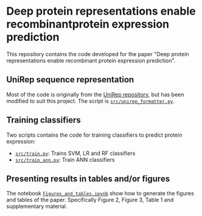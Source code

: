 # Deep protein representations enable recombinantprotein expression prediction
This repository contains the code developed for the paper "Deep protein representations enable recombinant protein expression prediction".

## UniRep sequence representation
Most of the code is originally from the [UniRep repository](https://github.com/churchlab/UniRep/), but has been modified to suit this project. The script is [`src/unirep_formatter.py`](src/unirep_formatter.py).

## Training classifiers
Two scripts contains the code for training classifiers to predict protein expression:
* [`src/train.py`](src/train.py): Trains SVM, LR and RF classifiers
* [`src/train_ann.py`](src/train_ann.py): Train ANN classifiers

## Presenting results in tables and/or figures
The notebook [`Figures_and_tables.ipynb`](notebooks/Figures_and_tables.ipynb) show how to generate the figures and tables of the paper. Specifically Figure 2, Figure 3, Table 1 and supplementary material.
